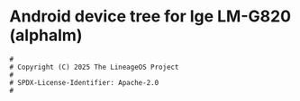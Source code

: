 # Android device tree for lge LM-G820 (alphalm)

```
#
# Copyright (C) 2025 The LineageOS Project
#
# SPDX-License-Identifier: Apache-2.0
#
```
